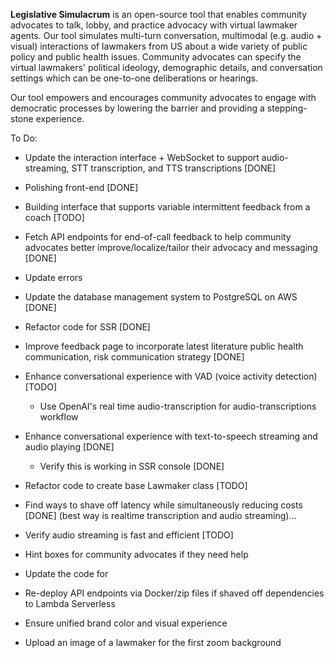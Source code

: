 **Legislative Simulacrum** is an open-source tool that enables community advocates to talk, lobby, and practice advocacy with virtual lawmaker agents. 
Our tool simulates multi-turn conversation, multimodal (e.g. audio + visual) interactions of lawmakers from US about a wide variety of public policy 
and public health issues. Community advocates can specify the virtual lawmakers' political ideology, demographic details, and conversation settings 
which can be one-to-one deliberations or hearings. 

Our tool empowers and encourages community advocates to engage with democratic processes by lowering the barrier and providing a stepping-stone experience.


To Do: 

* Update the interaction interface + WebSocket to support audio-streaming, STT transcription, and TTS transcriptions [DONE]
* Polishing front-end [DONE]
* Building interface that supports variable intermittent feedback from a coach [TODO]
* Fetch API endpoints for end-of-call feedback to help community advocates better improve/localize/tailor their advocacy and messaging [DONE]
 * Update errors 
* Update the database management system to PostgreSQL on AWS [DONE]
* Refactor code for SSR [DONE]
* Improve feedback page to incorporate latest literature public health communication, risk communication strategy [DONE]

* Enhance conversational experience with VAD (voice activity detection) [TODO]
    * Use OpenAI's real time audio-transcription for audio-transcriptions workflow
* Enhance conversational experience with text-to-speech streaming and audio playing [DONE]
    * Verify this is working in SSR console [DONE]
* Refactor code to create base Lawmaker class [TODO]
* Find ways to shave off latency while simultaneously reducing costs [DONE] (best way is realtime transcription and audio streaming)... 
* Verify audio streaming is fast and efficient [TODO]
* Hint boxes for community advocates if they need help

* Update the code for 
* Re-deploy API endpoints via Docker/zip files if shaved off dependencies to Lambda Serverless 
* Ensure unified brand color and visual experience
* Upload an image of a lawmaker for the first zoom background 


